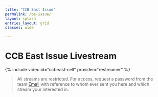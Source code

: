 ```yaml
---
title: "CCB East Issue"
permalink: /be-issue/
layout: splash
entries_layout: grid
classes: wide

---
```


# CCB East Issue Livestream

{% include video id="ccbeast-cell" provider="restreamer" %}

> All streams are restricted. For access, request a password from the team [Email](mailto:james@site-walk.org) with reference to whom ever sent you here and which stream your interested in.